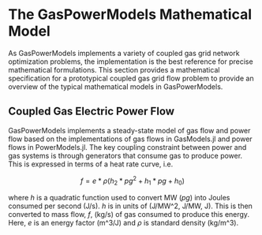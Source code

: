 # The GasPowerModels Mathematical Model
As GasPowerModels implements a variety of coupled gas grid network optimization problems, the implementation is the best reference for precise mathematical formulations.
This section provides a mathematical specification for a prototypical coupled gas grid flow problem to provide an overview of the typical mathematical models in GasPowerModels.

## Coupled Gas Electric Power Flow
GasPowerModels implements a steady-state model of gas flow and power flow based on the implementations of gas flows in GasModels.jl and power flows in PowerModels.jl.
The key coupling constraint between power and gas systems is through generators that consume gas to produce power.
This is expressed in terms of a heat rate curve, i.e.
```math
f = e * \rho (h_2 * pg^2 + h_1 * pg + h_0)
```
where $h$ is a quadratic function used to convert MW ($pg$) into Joules consumed per second (J/s). $h$ is in units of (J/MW^2, J/MW, J).
This is then converted to mass flow, $f$, (kg/s) of gas consumed to produce this energy.
Here, $e$ is an energy factor (m^3/J) and $\rho$ is standard density (kg/m^3).
